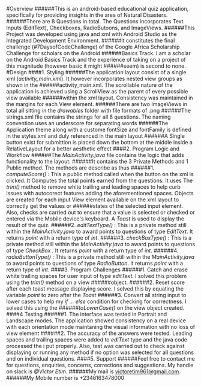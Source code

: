 #Overview
######This is an android-based educational quiz application, specifically for providing insights in the area of Natural Disasters.
######There are 8 Questions in total. The Questions incorporates Text Inputs (EditText), Checkboxes, RadioButoons, and ImageViews.
######This Project was developed using java and xml with Android Studio as the Integrated Development Environment.
######It constitutes the final challenge (#7DaysofCodeChallenge) of the Google Africa Scholarship Challenge for scholars on the Android ######Basics Track. I am a scholar on the Android Basics Track and the experience of taking on a project of this magnitude (however basic it might ######seem) is second to none.
#Design
####1. Styling
######The application layout consist of a single xml (_activity_main.xml_). It however incorporates nested view groups as shown in the ######activity_main.xml. The scrollable nature of the application is achieved using a ScrollView as the parent of every possible view available ######within the xml layout. Consistency was maintained in the margins for each View element.
######There are two ImageViews in total all sitting in the _drawables_ folder with file formats of .png
######The strings.xml file contains the strings for all 8 questions. The naming convention uses an underscore for separating words
######The Application theme along with a custome fontSize and fontFamily is defined in the styles.xml and duly referenced in the main layout
######A Single button exist for submittion is placed down the bottom at the middle inside a RelativeLayout for a better aesthetic effect
####2. Program Logic and Workflow
######The _MainActivity.java_ file contains the logic that adds functionality to the layout.
######It contains the 3 Private Methods and 1 Public method. The methods are describe as thus
######1. *computeScore()* : This a public method called when the button on the xml is clicked. It Computes the total points earned from the questions. It uses The _trim()_ method to remove white trailing and leading spaces to help curb issues with autocorect features adding the aforementioned spaces. Objects are created for each input View element available on the xml layout to correctly get the values or ######states of the selected input element. Also, checks are carried out to ensure that a value is selected or checked or entered via the Mobile device's keyboard. A _Toast_ is used to display the result of the quiz.
######2. *editTextType()* : This is a private method still within the _MainActivity.java_ to award points to questions of type _EditText_. It returns _point_ with a return type of _int_.
######3. *checkBoxType()* : This is a private method still within the _MainActivity.java_ to award points to questions of type _CheckBox_ . It returns _point_ with a return type of _int_.
######4. *radioButtonType()* : This is a private method still within the _MainActivity.java_ to award points to questions of type _RadioButton_. It returns _point_ with a return type of _int_.
####3. Program Challenges
######1. Catch and erase white trailing spaces for user input of type _editText_. I solved this problem using the _trim()_ method on a view ######object.
######2. Reset score after each toast message displaying score. I solved this by equating the variable _point_ to zero after the _Toast_
######3. Convert all string input to lower cases to help my _if ... else_ condition for checking for correctness. I solved this using the ######_toLowerCase()_ on the view object created.
####4 Testing
######1. The interface was tested in Portrait and Landscape modes. The application showed consistency on a real device with each orientation mode maintaning the visual information with no loss of view element
######2. The accuracy of the answers were tested. Leading spaces and trailing spaces were added to _ediText_ type and the java code processed the i put properly. Also, test was carried out to check against displaying or running any method if no option was selected for all questions and on individual questions.
####5. Support
######Feel free to contact me for questions, enquiries, concerns, corrections and suggestions. My handle on slack is *@Victor Etim*.
######My mail is victoretim961@gmail.com.
######My Mobile number is +2348163478000


